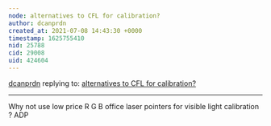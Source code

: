 ```yaml
---
node: alternatives to CFL for calibration? 
author: dcanprdn
created_at: 2021-07-08 14:43:30 +0000
timestamp: 1625755410
nid: 25788
cid: 29008
uid: 424604
---
```




[dcanprdn](../profile/dcanprdn) replying to: [alternatives to CFL for calibration? ](../notes/carmatic/02-24-2021/alternatives-to-cfl-for-calibration)

----
Why not use low price R G B office laser pointers for visible light calibration ?  ADP